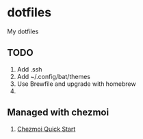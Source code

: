 # dotfiles
My dotfiles

## TODO
1. Add .ssh
2. Add ~/.config/bat/themes
3. Use Brewfile and upgrade with homebrew
4. 

## Managed with chezmoi
1. [Chezmoi Quick Start](https://www.chezmoi.io/quick-start/)

